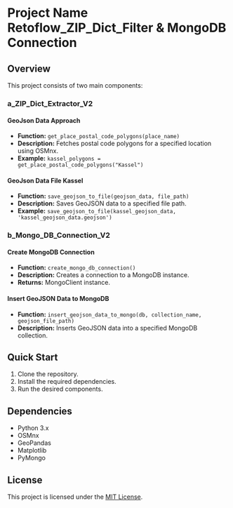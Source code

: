 # Project Name Retoflow_ZIP_Dict_Filter & MongoDB Connection

## Overview

This project consists of two main components:

### a_ZIP_Dict_Extractor_V2

#### GeoJson Data Approach

- **Function:** `get_place_postal_code_polygons(place_name)`
- **Description:** Fetches postal code polygons for a specified location using OSMnx.
- **Example:** `kassel_polygons = get_place_postal_code_polygons("Kassel")`

#### GeoJson Data File Kassel

- **Function:** `save_geojson_to_file(geojson_data, file_path)`
- **Description:** Saves GeoJSON data to a specified file path.
- **Example:** `save_geojson_to_file(kassel_geojson_data, 'kassel_geojson_data.geojson')`

### b_Mongo_DB_Connection_V2

#### Create MongoDB Connection

- **Function:** `create_mongo_db_connection()`
- **Description:** Creates a connection to a MongoDB instance.
- **Returns:** MongoClient instance.

#### Insert GeoJSON Data to MongoDB

- **Function:** `insert_geojson_data_to_mongo(db, collection_name, geojson_file_path)`
- **Description:** Inserts GeoJSON data into a specified MongoDB collection.

## Quick Start

1. Clone the repository.
2. Install the required dependencies.
3. Run the desired components.

## Dependencies

- Python 3.x
- OSMnx
- GeoPandas
- Matplotlib
- PyMongo

## License

This project is licensed under the [MIT License](LICENSE).
